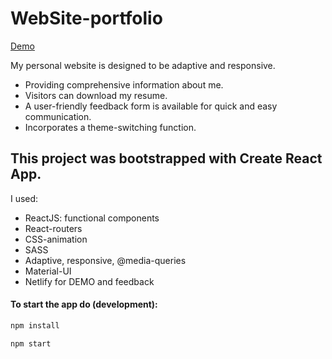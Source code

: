 # WebSite-portfolio
[Demo](https://korolmariia.netlify.app/)

My personal website is designed to be adaptive and responsive.

* Providing comprehensive information about me.
* Visitors can download my resume.
* A user-friendly feedback form is available for quick and easy communication.
* Incorporates a theme-switching function. 


## This project was bootstrapped with Create React App.

I used:

- ReactJS: functional components
- React-routers
- CSS-animation
- SASS
- Adaptive, responsive, @media-queries
- Material-UI
- Netlify for DEMO and feedback


#### To start the app do (development):
```sh
npm install
```
```sh
npm start
```
